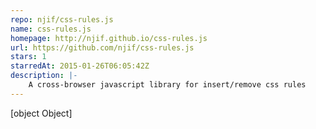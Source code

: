 ```yaml
---
repo: njif/css-rules.js
name: css-rules.js
homepage: http://njif.github.io/css-rules.js
url: https://github.com/njif/css-rules.js
stars: 1
starredAt: 2015-01-26T06:05:42Z
description: |-
    A cross-browser javascript library for insert/remove css rules
---
```


[object Object]

